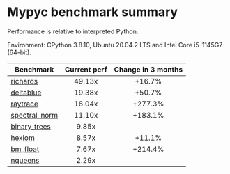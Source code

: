 # Mypyc benchmark summary

Performance is relative to interpreted Python.

Environment: CPython 3.8.10, Ubuntu 20.04.2 LTS and Intel Core i5-1145G7 (64-bit).

| Benchmark | Current perf | Change in 3 months |
| --- | :---: | :---: |
| [richards](benchmarks/richards.md) | 49.13x | +16.7% |
| [deltablue](benchmarks/deltablue.md) | 19.38x | +50.7% |
| [raytrace](benchmarks/raytrace.md) | 18.04x | +277.3% |
| [spectral_norm](benchmarks/spectral_norm.md) | 11.10x | +183.1% |
| [binary_trees](benchmarks/binary_trees.md) | 9.85x |  |
| [hexiom](benchmarks/hexiom.md) | 8.57x | +11.1% |
| [bm_float](benchmarks/bm_float.md) | 7.67x | +214.4% |
| [nqueens](benchmarks/nqueens.md) | 2.29x |  |
